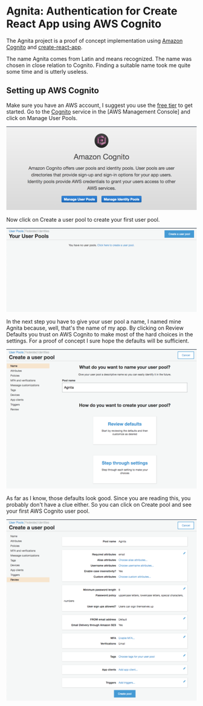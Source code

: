 # Agnita: Authentication for Create React App using AWS Cognito

The Agnita project is a proof of concept implementation using [Amazon Cognito](https://aws.amazon.com/cognito/) and [create-react-app](https://create-react-app.dev/).

The name Agnita comes from Latin and means recognized. The name was chosen in close relation to Cognito. Finding a suitable name took me quite some time and is utterly useless.

## Setting up AWS Cognito

Make sure you have an AWS account, I suggest you use the [free tier](https://aws.amazon.com/free/) to get started.
Go to the [Cognito](https://console.aws.amazon.com/cognito/) service in the [AWS Management Console] and click on Manage User Pools.

![Manage User Pools](images/01-Manage-User-Pools.png)

Now click on Create a user pool to create your first user pool.

![Create A User Pool](images/02-Create-User-Pool.png)

In the next step you have to give your user pool a name, I named mine Agnita because, well, that's the name of my app. By clicking on Review Defaults you trust on AWS Cognito to make most of the hard choices in the settings. For a proof of concept I sure hope the defaults will be sufficient.

![Review Defaults](images/03-Review-Defaults.png)

As far as I know, those defaults look good. Since you are reading this, you probably don't have a clue either. So you can click on Create pool and see your first AWS Cognito user pool.

![Create Pool](images/04-Create-Pool.png)
